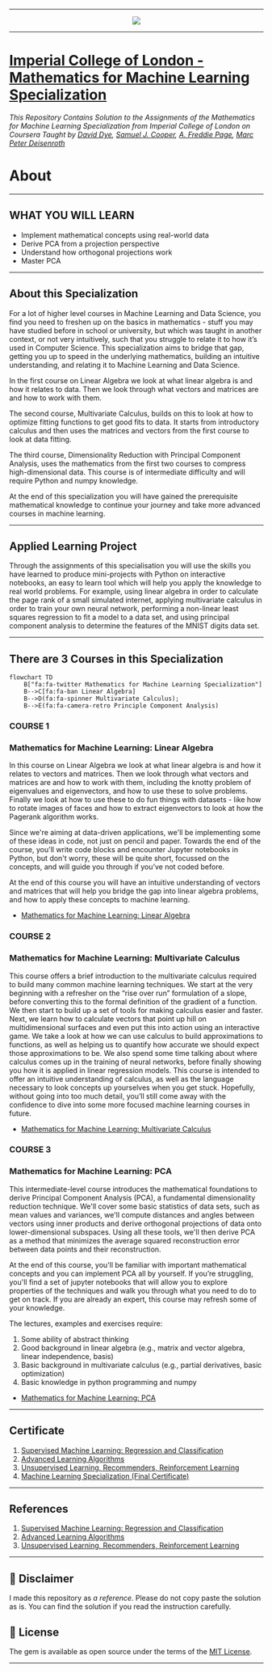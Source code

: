 -------------------------------------------------------------------------------------------

<p align="center"><img width="auto" src="https://miro.medium.com/max/1400/1*Y49veqWVzaNHNSny-JIgTw.jpeg" /></p>

-------------------------------------------------------------------------------------------

# [Imperial College of London - Mathematics for Machine Learning Specialization](https://www.coursera.org/specializations/mathematics-machine-learning?)
*This Repository Contains Solution to the Assignments of the Mathematics for Machine Learning Specialization from Imperial College of London on Coursera Taught by 
[David Dye](https://www.coursera.org/instructor/david-dye),
[Samuel J. Cooper](https://www.coursera.org/instructor/samuel-cooper),
[A. Freddie Page](https://www.coursera.org/instructor/freddie-page),
[Marc Peter Deisenroth](https://www.coursera.org/instructor/marc-deisenroth)*

# About

-------------------------------------------------------------------------------------------

## WHAT YOU WILL LEARN

- Implement mathematical concepts using real-world data
- Derive PCA from a projection perspective
- Understand how orthogonal projections work
- Master PCA

---

## About this Specialization

For a lot of higher level courses in Machine Learning and Data Science, you find you need to freshen up on the basics in mathematics - stuff you may have studied before in school or university, but which was taught in another context, or not very intuitively, such that you struggle to relate it to how it’s used in Computer Science. This specialization aims to bridge that gap, getting you up to speed in the underlying mathematics, building an intuitive understanding, and relating it to Machine Learning and Data Science.

In the first course on Linear Algebra we look at what linear algebra is and how it relates to data. Then we look through what vectors and matrices are and how to work with them.

The second course, Multivariate Calculus, builds on this to look at how to optimize fitting functions to get good fits to data. It starts from introductory calculus and then uses the matrices and vectors from the first course to look at data fitting.

The third course, Dimensionality Reduction with Principal Component Analysis, uses the mathematics from the first two courses to compress high-dimensional data. This course is of intermediate difficulty and will require Python and numpy knowledge.

At the end of this specialization you will have gained the prerequisite mathematical knowledge to continue your journey and take more advanced courses in machine learning.

---

## Applied Learning Project
Through the assignments of this specialisation you will use the skills you have learned to produce mini-projects with Python on interactive notebooks, an easy to learn tool which will help you apply the knowledge to real world problems. For example, using linear algebra in order to calculate the page rank of a small simulated internet, applying multivariate calculus in order to train your own neural network, performing a non-linear least squares regression to fit a model to a data set, and using principal component analysis to determine the features of the MNIST digits data set.

-------------------------------------------------------------------------------------------------------------

## There are 3 Courses in this Specialization

```mermaid
flowchart TD
    B["fa:fa-twitter Mathematics for Machine Learning Specialization"]
    B-->C[fa:fa-ban Linear Algebra]
    B-->D(fa:fa-spinner Multivariate Calculus);
    B-->E(fa:fa-camera-retro Principle Component Analysis)
```

### COURSE 1
### Mathematics for Machine Learning: Linear Algebra

In this course on Linear Algebra we look at what linear algebra is and how it relates to vectors and matrices. Then we look through what vectors and matrices are and how to work with them, including the knotty problem of eigenvalues and eigenvectors, and how to use these to solve problems. Finally  we look at how to use these to do fun things with datasets - like how to rotate images of faces and how to extract eigenvectors to look at how the Pagerank algorithm works.

Since we're aiming at data-driven applications, we'll be implementing some of these ideas in code, not just on pencil and paper. Towards the end of the course, you'll write code blocks and encounter Jupyter notebooks in Python, but don't worry, these will be quite short, focussed on the concepts, and will guide you through if you’ve not coded before.

At the end of this course you will have an intuitive understanding of vectors and matrices that will help you bridge the gap into linear algebra problems, and how to apply these concepts to machine learning.

* [Mathematics for Machine Learning: Linear Algebra](https://github.com/shantanu1109/Coursera-Imperial-College-of-London-Mathematics-For-Machine-Learning-Specialization/tree/main/Course-1-Mathematics%20for%20Machine%20Learning:%20Linear%20Algebra)

### COURSE 2
### Mathematics for Machine Learning: Multivariate Calculus

This course offers a brief introduction to the multivariate calculus required to build many common machine learning techniques. We start at the very beginning with a refresher on the “rise over run” formulation of a slope, before converting this to the formal definition of the gradient of a function. We then start to build up a set of tools for making calculus easier and faster. Next, we learn how to calculate vectors that point up hill on multidimensional surfaces and even put this into action using an interactive game. We take a look at how we can use calculus to build approximations to functions, as well as helping us to quantify how accurate we should expect those approximations to be. We also spend some time talking about where calculus comes up in the training of neural networks, before finally showing you how it is applied in linear regression models. This course is intended to offer an intuitive understanding of calculus, as well as the language necessary to look concepts up yourselves when you get stuck. Hopefully, without going into too much detail, you’ll still come away with the confidence to dive into some more focused machine learning courses in future.

* [Mathematics for Machine Learning: Multivariate Calculus]()

### COURSE 3
### Mathematics for Machine Learning: PCA
This intermediate-level course introduces the mathematical foundations to derive Principal Component Analysis (PCA), a fundamental dimensionality reduction technique. We'll cover some basic statistics of data sets, such as mean values and variances, we'll compute distances and angles between vectors using inner products and derive orthogonal projections of data onto lower-dimensional subspaces. Using all these tools, we'll then derive PCA as a method that minimizes the average squared reconstruction error between data points and their reconstruction.

At the end of this course, you'll be familiar with important mathematical concepts and you can implement PCA all by yourself. If you’re struggling, you'll find a set of jupyter notebooks that will allow you to explore properties of the techniques and walk you through what you need to do to get on track. If you are already an expert, this course may refresh some of your knowledge.

The lectures, examples and exercises require:
1. Some ability of abstract thinking
2. Good background in linear algebra (e.g., matrix and vector algebra, linear independence, basis)
3. Basic background in multivariate calculus (e.g., partial derivatives, basic optimization)
4. Basic knowledge in python programming and numpy


* [Mathematics for Machine Learning: PCA]()

-------------------------------------------------------------------------------------------------------------

## Certificate

1. [Supervised Machine Learning: Regression and Classification](https://www.coursera.org/account/accomplishments/verify/77SF7ZRAHG2S)
2. [Advanced Learning Algorithms](https://www.coursera.org/account/accomplishments/verify/EYY44BAYYAGU)
3. [Unsupervised Learning, Recommenders, Reinforcement Learning](https://www.coursera.org/account/accomplishments/verify/DZGJW22HB7VZ)
4. [Machine Learning Specialization (Final Certificate)](https://www.coursera.org/account/accomplishments/specialization/8F3W88UHF7CL)

--------------------------------------------------------------------------------------------------------------

## References
1. [Supervised Machine Learning: Regression and Classification](https://www.coursera.org/learn/machine-learning?specialization=machine-learning-introduction)
2. [Advanced Learning Algorithms](https://www.coursera.org/learn/advanced-learning-algorithms?specialization=machine-learning-introduction)
3. [Unsupervised Learning, Recommenders, Reinforcement Learning](https://www.coursera.org/learn/unsupervised-learning-recommenders-reinforcement-learning?specialization=machine-learning-introduction)

----------------------------------------------------------------------------------------------------------------

## 📝 Disclaimer 
I made this repository as *a reference*. Please do not copy paste the solution as is. You can find the solution if you read the instruction carefully. 

 
## 📝 License
The gem is available as open source under the terms of the [MIT License](https://opensource.org/licenses/MIT).
 
-----------------------------------------------------------------------------------------------------------------

